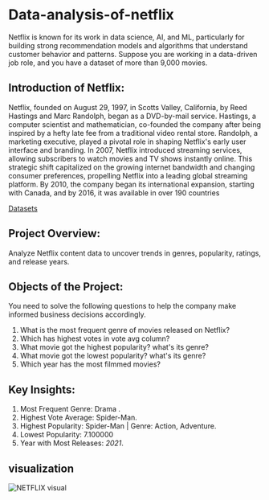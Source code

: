 # Data-analysis-of-netflix
Netflix is known for its work in data science, AI, and ML, particularly for building strong recommendation models and algorithms that understand customer behavior and patterns. Suppose you are working in a data-driven job role, and you have a dataset of more than 9,000 movies. 

## Introduction of Netflix:
Netflix, founded on August 29, 1997, in Scotts Valley, California, by Reed Hastings and Marc Randolph, began as a DVD-by-mail service. Hastings, a computer scientist and mathematician, co-founded the company after being inspired by a hefty late fee from a traditional video rental store. Randolph, a marketing executive, played a pivotal role in shaping Netflix's early user interface and branding.
In 2007, Netflix introduced streaming services, allowing subscribers to watch movies and TV shows instantly online. This strategic shift capitalized on the growing internet bandwidth and changing consumer preferences, propelling Netflix into a leading global streaming platform. By 2010, the company began its international expansion, starting with Canada, and by 2016, it was available in over 190 countries

<a href="https://github.com/dipu1979/Data-analysis-of-netflix/commit/4c73165df977008d3ac84d3892e4db7af1e60c57">Datasets</a>

## Project Overview:
Analyze Netflix content data  to uncover trends in genres, popularity, ratings, and release years.

## Objects of the Project:
You need to solve the following questions to help the company make informed business decisions accordingly.
1)	What is the most frequent genre of movies released on Netflix?
2)	Which has highest votes in vote avg column?
3)	What movie got the highest popularity? what's its genre?
4)	What movie got the lowest popularity? what's its genre?
5)	Which year has the most filmmed movies?

## Key Insights:
1.	Most Frequent Genre: Drama .
2.	Highest Vote Average: Spider-Man.
3.	Highest Popularity: Spider-Man | Genre: Action, Adventure.
4.	Lowest Popularity: 7.100000
5.	Year with Most Releases: *2021*.

## visualization
![NETFLIX visual](https://github.com/user-attachments/assets/b4f0d4eb-7b32-4c25-9f4f-9913134d4fcf)




